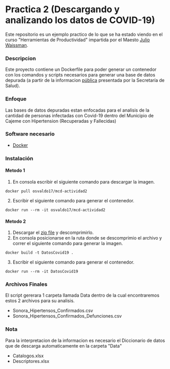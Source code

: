# Practica 2 (Descargando y analizando los datos de COVID-19)
Este repositorio es un ejemplo practico de lo que se ha estado viendo en el curso "Herramientas de Productividad" impartida por el Maesto [Julio Waissman](https://github.com/jwaissman).

### Descripcion
Este proyecto contiene un Dockerfile para poder generar un contenedor con los comandos y scripts necesarios para generar una base de datos depurada (a partir de la informacion [pública](https://www.gob.mx/salud/documentos/datos-abiertos-152127) presentada por la Secretaría de Salud).

### Enfoque
Las bases de datos depuradas estan enfocadas para el analisis de la cantidad de personas infectadas con Covid-19 dentro del Municipio de Cajeme con Hipertension (Recuperadas y Fallecidas)


### Software necesario
* [Docker](https://www.docker.com/get-started)

### Instalación
#### Metodo 1
1. En consola escribir el siguiente comando para descargar la imagen.

``
docker pull osvaldo17/mcd-actividad2
``

2. Escribir el siguiente comando para generar el contenedor.

``
docker run --rm -it osvaldo17/mcd-actividad2
``

#### Metodo 2
1. Descargar el [zip file](https://github.com/Igonzalezz/mcd-Covid19/raw/main/docker.zip) y descomprimirlo.
2. En consola posicionarse en la ruta donde se descomprimio el archivo y correr el siguiente comando para generar la imagen.

``
docker build -t DatosCovid19 .
``

3. Escribir el siguiente comando para generar el contenedor.

``
docker run --rm -it DatosCovid19
``


### Archivos Finales
El script gererara 1 carpeta llamada Data dentro de la cual encontraremos estos 2 archivos para su analisis.
* Sonora_Hipertensos_Confirmados.csv
* Sonora_Hipertensos_Confirmados_Defunciones.csv

### Nota
Para la interpretacion de la informacion es necesario el Diccionario de datos que de descarga automaticamente en la carpeta "Data"
 * Catalogos.xlsx
 * Descriptores.xlsx
